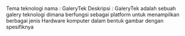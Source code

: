 Tema teknologi
nama : GaleryTek
Deskripsi : GaleryTek adalah sebuah galery teknologi dimana berfungsi sebagai platform untuk menampilkan berbagai jenis Hardware komputer dalam bentuk gambar dengan spesifiknya

